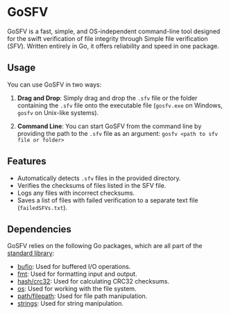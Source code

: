 # GoSFV

GoSFV is a fast, simple, and OS-independent command-line tool designed for the swift verification of file integrity through Simple file verification (*SFV*). Written entirely in Go, it offers reliability and speed in one package.

## Usage

You can use GoSFV in two ways:

1. **Drag and Drop**: Simply drag and drop the `.sfv` file or the folder containing the `.sfv` file onto the executable file (`gosfv.exe` on Windows, `gosfv` on Unix-like systems).

2. **Command Line**: You can start GoSFV from the command line by providing the path to the `.sfv` file as an argument: `gosfv <path to sfv file or folder>`

## Features

- Automatically detects `.sfv` files in the provided directory.
- Verifies the checksums of files listed in the SFV file.
- Logs any files with incorrect checksums.
- Saves a list of files with failed verification to a separate text file (`failedSFVs.txt`).


## Dependencies
GoSFV relies on the following Go packages, which are all part of the [standard library](https://pkg.go.dev/std):

- [bufio](https://pkg.go.dev/bufio@go1.21.0): Used for buffered I/O operations.
- [fmt](https://pkg.go.dev/fmt): Used for formatting input and output.
- [hash/crc32](https://pkg.go.dev/hash/crc32): Used for calculating CRC32 checksums.
- [os](https://pkg.go.dev/os): Used for working with the file system.
- [path/filepath](https://pkg.go.dev/path/filepath): Used for file path manipulation.
- [strings](https://pkg.go.dev/strings): Used for string manipulation.
